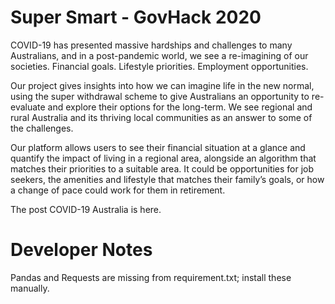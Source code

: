 # Super Smart - GovHack 2020

COVID-19 has presented massive hardships and challenges to many Australians, and in a post-pandemic world, we see a re-imagining of our societies. Financial goals. Lifestyle priorities. Employment opportunities. 

Our project gives insights into how we can imagine life in the new normal, using the super withdrawal scheme to give Australians an opportunity to re-evaluate and explore their options for the long-term. We see regional and rural Australia and its thriving local communities as an answer to some of the challenges.

Our platform allows users to see their financial situation at a glance and quantify the impact of living in a regional area, alongside an algorithm that matches their priorities to a suitable area. It could be opportunities for job seekers, the amenities and lifestyle that matches their family’s goals, or how a change of pace could work for them in retirement. 

The post COVID-19 Australia is here. 

# Developer Notes

Pandas and Requests are missing from requirement.txt; install these manually.
